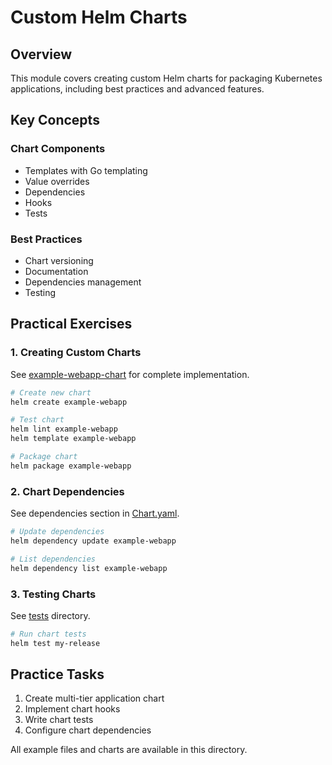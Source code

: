 # Custom Helm Charts

## Overview
This module covers creating custom Helm charts for packaging Kubernetes applications, including best practices and advanced features.

## Key Concepts

### Chart Components
- Templates with Go templating
- Value overrides
- Dependencies
- Hooks
- Tests

### Best Practices
- Chart versioning
- Documentation
- Dependencies management
- Testing

## Practical Exercises

### 1. Creating Custom Charts

See [example-webapp-chart](example-webapp-chart) for complete implementation.

```bash
# Create new chart
helm create example-webapp

# Test chart
helm lint example-webapp
helm template example-webapp

# Package chart
helm package example-webapp
```

### 2. Chart Dependencies

See dependencies section in [Chart.yaml](example-webapp-chart/Chart.yaml).

```bash
# Update dependencies
helm dependency update example-webapp

# List dependencies
helm dependency list example-webapp
```

### 3. Testing Charts

See [tests](example-webapp-chart/templates/tests) directory.

```bash
# Run chart tests
helm test my-release
```

## Practice Tasks

1. Create multi-tier application chart
2. Implement chart hooks
3. Write chart tests
4. Configure chart dependencies

All example files and charts are available in this directory.
